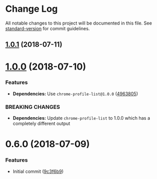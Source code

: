 # Change Log

All notable changes to this project will be documented in this file. See [standard-version](https://github.com/conventional-changelog/standard-version) for commit guidelines.

<a name="1.0.1"></a>
## [1.0.1](https://github.com/israelroldan/chrome-profile-list-cli/compare/v1.0.0...v1.0.1) (2018-07-11)



<a name="1.0.0"></a>
# [1.0.0](https://github.com/israelroldan/chrome-profile-list-cli/compare/v0.6.0...v1.0.0) (2018-07-10)


### Features

* **Dependencies:** Use `chrome-profile-list@1.0.0` ([4963805](https://github.com/israelroldan/chrome-profile-list-cli/commit/4963805))


### BREAKING CHANGES

* **Dependencies:** Update `chrome-profile-list` to 1.0.0 which has a completely different output



<a name="0.6.0"></a>
# 0.6.0 (2018-07-09)


### Features

* Initial commit ([9c3f6b9](https://github.com/israelroldan/chrome-profile-list-cli/commit/9c3f6b9))
